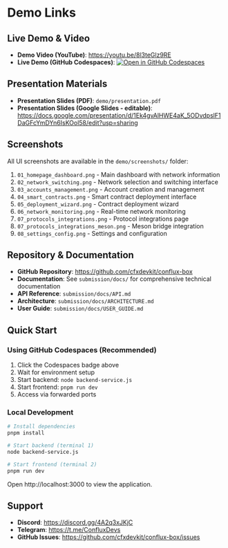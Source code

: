# Demo Links

## Live Demo & Video

- **Demo Video (YouTube)**: https://youtu.be/8l3teGlz9RE
- **Live Demo (GitHub Codespaces)**: [![Open in GitHub Codespaces](https://github.com/codespaces/badge.svg)](https://codespaces.new/cfxdevkit/conflux-box)

## Presentation Materials

- **Presentation Slides (PDF)**: `demo/presentation.pdf`
- **Presentation Slides (Google Slides - editable)**: https://docs.google.com/presentation/d/1Ek4gvAlHWE4aK_5ODvdpslF1DaGFcYmDYn6IsKOol58/edit?usp=sharing

## Screenshots

All UI screenshots are available in the `demo/screenshots/` folder:

1. `01_homepage_dashboard.png` - Main dashboard with network information
2. `02_network_switching.png` - Network selection and switching interface
3. `03_accounts_management.png` - Account creation and management
4. `04_smart_contracts.png` - Smart contract deployment interface
5. `05_deployment_wizard.png` - Contract deployment wizard
6. `06_network_monitoring.png` - Real-time network monitoring
7. `07_protocols_integrations.png` - Protocol integrations page
8. `07_protocols_integrations_meson.png` - Meson bridge integration
9. `08_settings_config.png` - Settings and configuration

## Repository & Documentation

- **GitHub Repository**: https://github.com/cfxdevkit/conflux-box
- **Documentation**: See `submission/docs/` for comprehensive technical documentation
- **API Reference**: `submission/docs/API.md`
- **Architecture**: `submission/docs/ARCHITECTURE.md`
- **User Guide**: `submission/docs/USER_GUIDE.md`

## Quick Start

### Using GitHub Codespaces (Recommended)

1. Click the Codespaces badge above
2. Wait for environment setup
3. Start backend: `node backend-service.js`
4. Start frontend: `pnpm run dev`
5. Access via forwarded ports

### Local Development

```bash
# Install dependencies
pnpm install

# Start backend (terminal 1)
node backend-service.js

# Start frontend (terminal 2)
pnpm run dev
```

Open http://localhost:3000 to view the application.

## Support

- **Discord**: https://discord.gg/4A2q3xJKjC
- **Telegram**: https://t.me/ConfluxDevs
- **GitHub Issues**: https://github.com/cfxdevkit/conflux-box/issues
